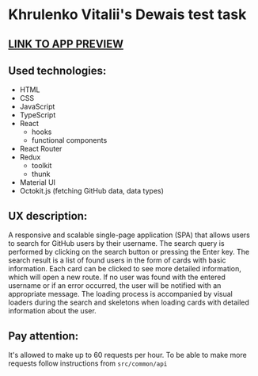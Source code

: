 # Khrulenko Vitalii's Dewais test task

## [LINK TO APP PREVIEW](https://dewais-github-search.vercel.app/)

## Used technologies:

- HTML
- CSS
- JavaScript
- TypeScript
- React
  - hooks
  - functional components
- React Router
- Redux
  - toolkit
  - thunk
- Material UI
- Octokit.js (fetching GitHub data, data types)

## UX description:

A responsive and scalable single-page application (SPA) that allows users to search for GitHub users by their username. The search query is performed by clicking on the search button or pressing the Enter key. The search result is a list of found users in the form of cards with basic information. Each card can be clicked to see more detailed information, which will open a new route. If no user was found with the entered username or if an error occurred, the user will be notified with an appropriate message. The loading process is accompanied by visual loaders during the search and skeletons when loading cards with detailed information about the user.

## Pay attention:

It's allowed to make up to 60 requests per hour. To be able to make more requests follow instructions from `src/common/api`
